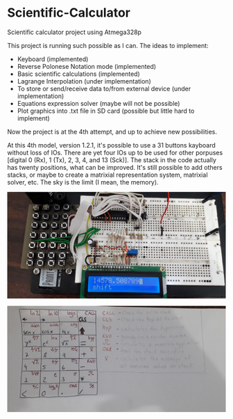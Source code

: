 # Scientific-Calculator
Scientific calculator project using Atmega328p

This project is running such possible as I can. 
The ideas to implement:
* Keyboard (implemented)
* Reverse Polonese Notation mode (implemented)
* Basic scientific calculations (implemented)
* Lagrange Interpolation (under implementation)
* To store or send/receive data to/from external device (under implementation)
* Equations expression solver (maybe will not be possible)
* Plot graphics into .txt file in SD card (possible but little hard to implement)

Now the project is at the 4th attempt, and up to achieve new possibilities.

At this 4th model, version 1.2.1, it's possible to use a 31 buttons kayboard without loss of IOs. There are yet four IOs up to be used for other porpuses [digital 0 (Rx), 1 (Tx), 2, 3, 4, and 13 (Sck)].
The stack in the code actually has twenty positions, what can be improved.
It's still possible to add others stacks, or maybe to create a matrixial representation system, matrixial solver, etc. The sky is the limit (I mean, the memory).

![imagem2](https://github.com/PJbourne/Scientific-Calc-avr/blob/main/20220701_153534.jpg)

![imagem2](https://github.com/PJbourne/Scientific-Calc-avr/blob/main/20220701_153918.jpg)
